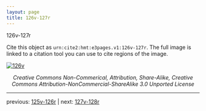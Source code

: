 ```yaml
---
layout: page
title: 126v-127r
---
```


126v-127r

Cite this object as `urn:cite2:hmt:e3pages.v1:126v-127r`. The full image is linked to a citation tool you can use to cite regions of the image.

[![126v](http://www.homermultitext.org/iipsrv?IIIF=/project/homer/pyramidal/deepzoom/hmt/e3bifolio/v1/E3_126v_127r.tif/full/800,/0/default.jpg)](http://www.homermultitext.org/ict2/?urn=urn:cite2:hmt:e3bifolio.v1:E3_126v_127r) 

<p style="text-align: center; font-style: italic;">Creative Commons Non-Commerical, Attribution, Share-Alike, Creative Commons Attribution-NonCommercial-ShareAlike 3.0 Unported License</p>

---

previous: [125v-126r](../125v-126r/) | next: [127v-128r](../127v-128r/)